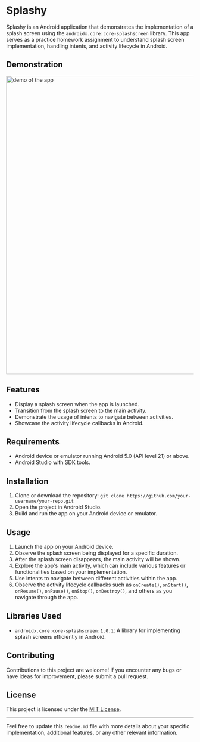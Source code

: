 # Splashy

Splashy is an Android application that demonstrates the implementation of a splash screen using the `androidx.core:core-splashscreen` library. This app serves as a practice homework assignment to understand splash screen implementation, handling intents, and activity lifecycle in Android.

## Demonstration
<img height="800" src="./Splashy_Screen.mp4" alt="demo of the app" />


## Features

- Display a splash screen when the app is launched.
- Transition from the splash screen to the main activity.
- Demonstrate the usage of intents to navigate between activities.
- Showcase the activity lifecycle callbacks in Android.

## Requirements

- Android device or emulator running Android 5.0 (API level 21) or above.
- Android Studio with SDK tools.

## Installation

1. Clone or download the repository: `git clone https://github.com/your-username/your-repo.git`
2. Open the project in Android Studio.
3. Build and run the app on your Android device or emulator.

## Usage

1. Launch the app on your Android device.
2. Observe the splash screen being displayed for a specific duration.
3. After the splash screen disappears, the main activity will be shown.
4. Explore the app's main activity, which can include various features or functionalities based on your implementation.
5. Use intents to navigate between different activities within the app.
6. Observe the activity lifecycle callbacks such as `onCreate()`, `onStart()`, `onResume()`, `onPause()`, `onStop()`, `onDestroy()`, and others as you navigate through the app.

## Libraries Used

- `androidx.core:core-splashscreen:1.0.1`: A library for implementing splash screens efficiently in Android.

## Contributing

Contributions to this project are welcome! If you encounter any bugs or have ideas for improvement, please submit a pull request.

## License

This project is licensed under the [MIT License](LICENSE).

---

Feel free to update this `readme.md` file with more details about your specific implementation, additional features, or any other relevant information.
